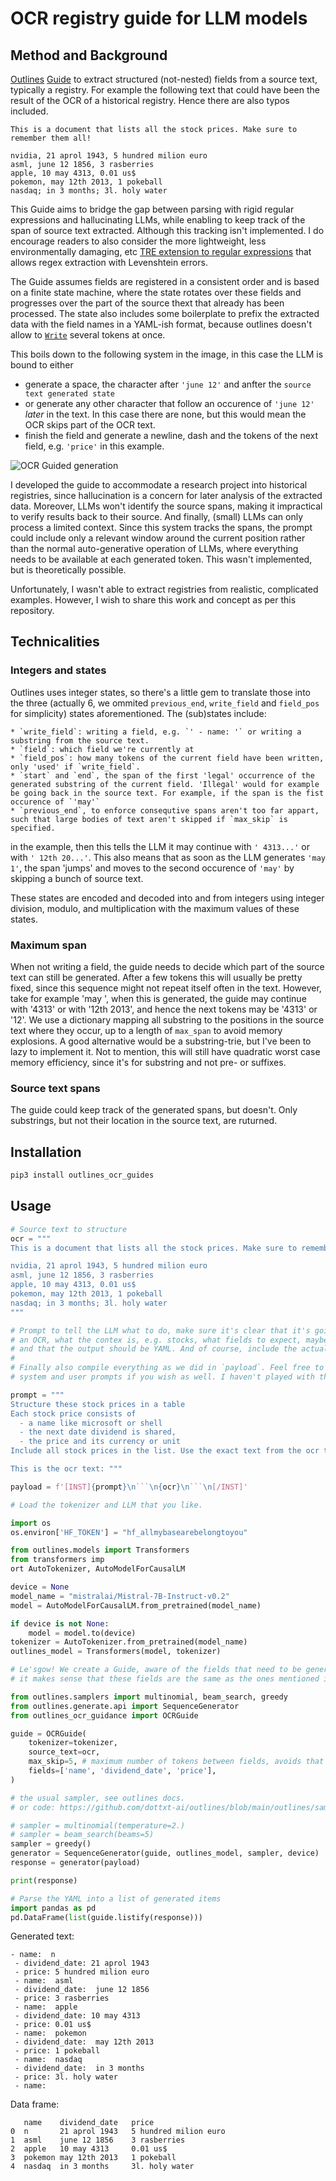 #  OCR registry guide for LLM models

## Method and Background

[Outlines](https://github.com/dottxt-ai/outlines) [Guide](https://github.com/dottxt-ai/outlines-core/blob/main/python/outlines_core/fsm/guide.py#L47) to extract structured (not-nested) fields from a source text, typically a registry. For example the following text that could have been the result of the OCR of a historical registry. Hence there are also typos included.

```
This is a document that lists all the stock prices. Make sure to remember them all!

nvidia, 21 aprol 1943, 5 hundred milion euro
asml, june 12 1856, 3 rasberries
apple, 10 may 4313, 0.01 us$
pokemon, may 12th 2013, 1 pokeball
nasdaq; in 3 months; 3l. holy water
```

This Guide aims to bridge the gap between parsing with rigid regular expressions and hallucinating LLMs, while enabling to keep track of the span of source text extracted. Although this tracking isn't implemented. I do encourage readers to also consider the more lightweight, less environmentally damaging, etc [TRE extension to regular expressions](https://pypi.org/project/regex/) that allows regex extraction with Levenshtein errors.

The Guide assumes fields are registered in a consistent order and is based on a finite state machine, where the state rotates over these fields and progresses over the part of the source thext that already has been processed. The state also includes some boilerplate to prefix the extracted data with the field names in a YAML-ish format, because outlines doesn't allow to [`Write`](https://github.com/dottxt-ai/outlines-core/blob/main/python/outlines_core/fsm/guide.py#L16) several tokens at once.

This boils down to the following system in the image, in this case the LLM is bound to either
 - generate a space, the character after `'june 12'` and anfter the `source text generated state`
 - or generate any other character that follow an occurence of `'june 12'` *later* in the text. In this case there are none, but this would mean the OCR skips part of the OCR text.
 - finish the field and generate a newline, dash and the tokens of the next field, e.g. `'price'` in this example.

![OCR Guided generation](https://raw.githubusercontent.com/prhbrt/outlines-ocr-guidance/refs/heads/main/system.svg)

I developed the guide to accommodate a research project into historical registries, since hallucination is a concern for later analysis of the extracted data. Moreover, LLMs won't identify the source spans, making it impractical to verify results back to their source. And finally, (small) LLMs can only process a limited context. Since this system tracks the spans, the prompt could include only a relevant window around the current position rather than the normal auto-generative operation of LLMs, where everything needs to be available at each generated token. This wasn't implemented, but is theoretically possible.

Unfortunately, I wasn't able to extract registries from realistic, complicated examples. However, I wish to share this work and concept as per this repository.

## Technicalities

### Integers and states

Outlines uses integer states, so there's a little gem to translate those into the three (actually 6, we ommited `previous_end`, `write_field` and `field_pos` for simplicity) states aforementioned. The (sub)states include:

    * `write_field`: writing a field, e.g. `' - name: '` or writing a substring from the source text.
    * `field`: which field we're currently at
    * `field_pos`: how many tokens of the current field have been written, only 'used' if `write_field`.
    * `start` and `end`, the span of the first 'legal' occurrence of the generated substring of the current field. 'Illegal' would for example be going back in the source text. For example, if the span is the fist occurence of `'may'` 
    * `previous_end`, to enforce consequtive spans aren't too far appart, such that large bodies of text aren't skipped if `max_skip` is specified.
    
in the example, then this tells the LLM it may continue with `' 4313...'` or with `' 12th 20...'`. This also means that as soon as the LLM generates `'may 1'`, the span 'jumps' and moves to the second occurence of `'may'` by skipping a bunch of source text.

These states are encoded and decoded into and from integers using integer division, modulo, and multiplication with the maximum values of these states.

### Maximum span

When not writing a field, the guide needs to decide which part of the source text can still be generated. After a few tokens this will usually be pretty fixed, since this sequence might not repeat itself often in the text. However, take for example 'may ', when this is generated, the guide may continue with '4313' or with '12th 2013', and hence the next tokens may be '4313' or '12'. We use a dictionary mapping all substring to the positions in the source text where they occur, up to a length of `max_span` to avoid memory explosions. A good alternative would be a substring-trie, but I've been to lazy to implement it. Not to mention, this will still have quadratic worst case memory efficiency, since it's for substring and not pre- or suffixes.

### Source text spans

The guide could keep track of the generated spans, but doesn't. Only substrings, but not their location in the source text, are ruturned.

## Installation

```bash
pip3 install outlines_ocr_guides
```

## Usage

```python
# Source text to structure
ocr = """
This is a document that lists all the stock prices. Make sure to remember them all!

nvidia, 21 aprol 1943, 5 hundred milion euro
asml, june 12 1856, 3 rasberries
apple, 10 may 4313, 0.01 us$
pokemon, may 12th 2013, 1 pokeball
nasdaq; in 3 months; 3l. holy water
"""

# Prompt to tell the LLM what to do, make sure it's clear that it's going to deal with
# an OCR, what the contex is, e.g. stocks, what fields to expect, maybe what they look like,
# and that the output should be YAML. And of course, include the actual OCR.
#
# Finally also compile everything as we did in `payload`. Feel free to split this in
# system and user prompts if you wish as well. I haven't played with this yet.

prompt = """
Structure these stock prices in a table
Each stock price consists of
  - a name like microsoft or shell
  - the next date dividend is shared,
  - the price and its currency or unit
Include all stock prices in the list. Use the exact text from the ocr text and return as yaml.

This is the ocr text: """

payload = f'[INST]{prompt}\n```\n{ocr}\n```\n[/INST]'

# Load the tokenizer and LLM that you like.

import os
os.environ['HF_TOKEN'] = "hf_allmybasearebelongtoyou"

from outlines.models import Transformers
from transformers imp
ort AutoTokenizer, AutoModelForCausalLM

device = None
model_name = "mistralai/Mistral-7B-Instruct-v0.2"
model = AutoModelForCausalLM.from_pretrained(model_name)

if device is not None:
    model = model.to(device)
tokenizer = AutoTokenizer.from_pretrained(model_name)
outlines_model = Transformers(model, tokenizer)

# Le'sgow! We create a Guide, aware of the fields that need to be generated in order,
# it makes sense that these fields are the same as the ones mentioned in the prompt.

from outlines.samplers import multinomial, beam_search, greedy
from outlines.generate.api import SequenceGenerator
from outlines_ocr_guidance import OCRGuide

guide = OCRGuide(
    tokenizer=tokenizer,
    source_text=ocr,
    max_skip=5, # maximum number of tokens between fields, avoids that huge quantities of texts are ignored.
    fields=['name', 'dividend_date', 'price'],
)

# the usual sampler, see outlines docs.
# or code: https://github.com/dottxt-ai/outlines/blob/main/outlines/samplers.py

# sampler = multinomial(temperature=2.)
# sampler = beam_search(beams=5)
sampler = greedy()
generator = SequenceGenerator(guide, outlines_model, sampler, device)
response = generator(payload)

print(response)

# Parse the YAML into a list of generated items
import pandas as pd
pd.DataFrame(list(guide.listify(response)))
```

Generated text:

```
- name:  n
 - dividend_date: 21 aprol 1943
 - price: 5 hundred milion euro
 - name:  asml
 - dividend_date:  june 12 1856
 - price: 3 rasberries
 - name:  apple
 - dividend_date: 10 may 4313
 - price: 0.01 us$
 - name:  pokemon
 - dividend_date:  may 12th 2013
 - price: 1 pokeball
 - name:  nasdaq
 - dividend_date:  in 3 months
 - price: 3l. holy water
 - name:  
```

Data frame:

```
   name    dividend_date   price
0  n       21 aprol 1943   5 hundred milion euro
1  asml    june 12 1856    3 rasberries
2  apple   10 may 4313     0.01 us$
3  pokemon may 12th 2013   1 pokeball
4  nasdaq  in 3 months     3l. holy water
```
